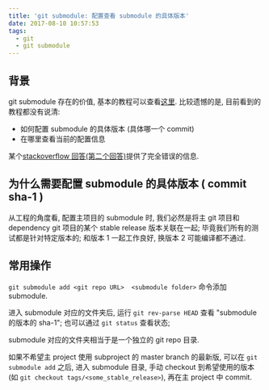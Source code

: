 ```yaml
---
title: 'git submodule: 配置查看 submodule 的具体版本'
date: 2017-08-10 10:57:53
tags: 
  - git
  - git submodule
---
```


## 背景
git submodule 存在的价值, 基本的教程可以查看[这里](https://git-scm.com/book/en/v2/Git-Tools-Submodules).
比较遗憾的是, 目前看到的教程都没有说清: 
+ 如何配置 submodule 的具体版本 (具体哪一个 commit)
+ 在哪里查看当前的配置信息

某个[stackoverflow 回答(第二个回答)](https://stackoverflow.com/questions/1777854/git-submodules-specify-a-branch-tag)提供了完全错误的信息.


## 为什么需要配置 submodule 的具体版本 ( commit sha-1 )
从工程的角度看, 配置主项目的 submodule 时, 
我们必然是将主 git 项目和 dependency git 项目的某个 stable release 版本关联在一起;
毕竟我们所有的测试都是针对特定版本的; 和版本 1 一起工作良好, 换版本 2 可能编译都不通过.


## 常用操作
`git submodule add <git repo URL>  <submodule folder>` 命令添加 submodule.

进入 submodule 对应的文件夹后, 运行 `git rev-parse HEAD` 查看 "submodule 的版本的 sha-1"; 
也可以通过 `git status` 查看状态;

submodule 对应的文件夹相当于是一个独立的 git repo 目录.

如果不希望主 project 使用 subproject 的 master branch 的最新版, 
可以在 `git submodule add` 之后, 
进入 submodule 目录, 手动 checkout 到希望使用的版本 (如 `git checkout tags/<some_stable_release>`), 
再在主 project 中 commit.
